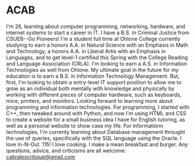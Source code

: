 # ACAB
I'm 26, learning about computer programming, networking, hardware, and internet systems to start a career in IT.
I have a B.S. in Criminal Justice from CSUEB--Go Pioneers!
I'm a student full time at Ohlone College currently studying to earn a honors A.A. in Natural Science with an Emphasis in Math and Technology, a honors A.A. in Liberal Artis with an Emphasis in Languages, and to get level-1 certified this Spring with the College Reading and Language Association (CRLA). I'm looking to earn a A.S. in Information Technologies as well from Ohlone. My ultimate goal in the future for my education is to earn a B.S. in Information Technology Management. But, first, I'm looking to obtain a entry-level IT support position to allow me to grow as an individual both mentally with knowledge and physically by working with different pieces of computer hardware, such as keyboards, mice, printers, and monitors. 
Looking forward to learning more about programming and information technologies. For programming, I started with C++, then tweaked around with Python, and now I'm using HTML and CSS to create a website for a small business idea I have for English tutoring, as well as a personal website to show case my life. For informationn technologies, I'm currenty learning about Database management throught the use of queries, specifically with the SQL language using the Oracle.
I love In-N-Out. 115! I love cooking. I make a mean breakfast and burger. 
Any questions, advice, and criticisms are all welcome: cabralescritique@gmail.com
